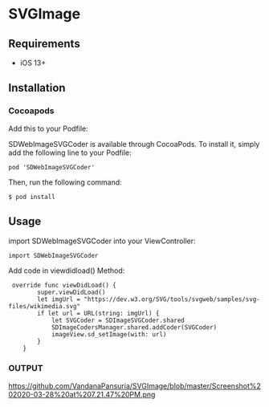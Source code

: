 # SVGImage
## Requirements
  - iOS 13+

## Installation
### Cocoapods

Add this to your Podfile:

SDWebImageSVGCoder is available through CocoaPods. To install it, simply add the following line to your Podfile:

```
pod 'SDWebImageSVGCoder'
```

Then, run the following command:

```
$ pod install
```

## Usage
import SDWebImageSVGCoder into your ViewController:

```
import SDWebImageSVGCoder
```

Add code in viewdidload() Method:


```
 override func viewDidLoad() {
        super.viewDidLoad()
        let imgUrl = "https://dev.w3.org/SVG/tools/svgweb/samples/svg-files/wikimedia.svg"
        if let url = URL(string: imgUrl) {
            let SVGCoder = SDImageSVGCoder.shared
            SDImageCodersManager.shared.addCoder(SVGCoder)
            imageView.sd_setImage(with: url)
        }
    }
 ```

### OUTPUT

https://github.com/VandanaPansuria/SVGImage/blob/master/Screenshot%202020-03-28%20at%207.21.47%20PM.png
